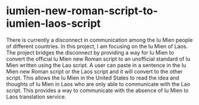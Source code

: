 # iumien-new-roman-script-to-iumien-laos-script

There is currently a disconnect in communication among the Iu Mien people of different countries. In this project, I am focusing on the Iu Mien of Laos. The project bridges the disconnect by providing a way for Iu Mien to convert the official Iu Mien new Roman script to an unofficial standard of Iu Mien written using the Lao script. A user can paste in a sentence in the Iu Mien new Roman script or the Laos script and it will convert to the other script. This allows the Iu Mien in the United States to read the idea and thoughts of Iu Mien in Laos who are only able to communicate with the Lao script. This provides a way to communicate with the absence of Iu Mien to Laos translation service.
